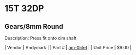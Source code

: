 # 15T 32DP
## Gears/8mm Round
Description: 	Press fit onto cim shaft 

| Vendor | Andymark | 
| Part # | [am-0556](http://www.andymark.com/product-p/am-0556.htm) | 
| Unit Price | $9.00 | 
